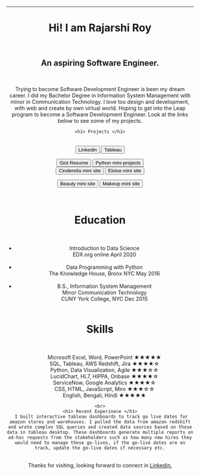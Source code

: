 <head>

  <!--link href="main.css" rel="stylesheet"-->
</head>
<body>
  <header>
  <hr> 
       <h1> Hi! I am Rajarshi Roy</h1> 
    <br>
    <h2>  An aspiring Software Engineer. </h2>
    <br>
     <p class="text"> Trying to become Software Development Engineer is been my dream career. I did my Bachelor Degree in Information System Management with minor in Communication Technology. I love too design and development, with web and create by own virtual world. Hoping to get into the Leap program to become a Software Development Engineer.  Look at the links below to see some of my projects. <br> 
       
    <h1> Projects </h1>
  <center>
      <br>
      <a href='http://www.linkedin.com/in/royrajarshi1/'><button> Linkedin </button> </a>
      <a href='https://public.tableau.com/profile/rajarshiroy.design#!/'><button> Tableau </button> </a>

<a href="https://gist.github.com/rajarshi98/54c19408882afb47da8f830360effc53/"><button> Gist Resume</button></a>
    <a href="https://github.com/rajarshi98/pythone.projects.git"><button>Python mini-projects</button></a>
      <br>
    <a href="https://rajarshi98.github.io/cinderella/pages/twist.html"><button>Cinderella mini site</button></a> 
    <a href="https://rajarshi98.github.io/Eloise/"><button>Eloise mini site</button></a>

<a href="https://rajarshi98.github.io/beauty/"><button>Beauty mini site</button></a>
    <a href="https://rajarshi98.github.io/RimmelLondon/"><button>Makeup mini site</button></a>
     
 
    
   <br>
    <h1>Education</h1> <br> <ul>
      <li>Introduction to Data Science 
        <br> EDX.org online April 2020</li>
      <br>
  <li>Data Programming with Python <br>
   The Knowledge House, Bronx NYC May 2016</li>
      <br>
  <li>B.S., Information System Management 
    <br>
Minor Communication Technology
    <br>
CUNY York College, NYC Dec 2015</li>
 <br>
</ul>
    
 <h1> Skills </h1> <br>
<ul> Microsoft Excel, Word, PowerPoint ★★★★★ <br>
SQL, Tableau, AWS Redshift, Jira ★★★★☆ <br>
Python, Data Visualization, Agile ★★★☆☆ <br>
LucidChart, HL7, HIPPA, Onbase ★★★★☆ <br>
ServiceNow, Google Analytics ★★★★☆ <br>
CSS, HTML, JavaScript, Miro ★★★☆☆ <br> 
English, Bengali, Hindi ★★★★★ <br> </ul>
 



  
    <br>
    <h1> Recent Experinece </h1>
     I built interactive tableau dashboards to track go live dates for amazon stores and warehouses. I pulled the data from amazon redshift and wrote complex SQL queries and created data sources based on those data in tableau desktop. These dashboards generate multiple reports on ad-hoc requests from the stakeholders such as how many new hires they would need to manage these go-lives, if the go-live dates are on track, update the go-live dates if necessary etc.
   </p>
 <br>
  Thanks for visiting, looking forward to connect in <a href='http://www.linkedin.com/in/royrajarshi1/'> Linkedin.</a>
  <br>
  <br>
  </header>
</body>
